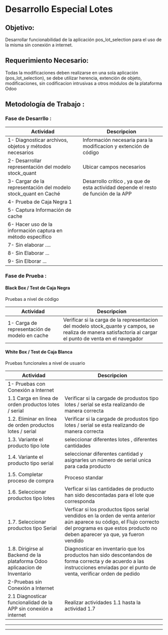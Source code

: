 # Desarrollo Especial Lotes

## Objetivo: 

Desarrollar funcionabilidad de la aplicación pos_lot_selection para el uso de la misma sin conexión a internet.     

## Requerimiento Necesario:

Todas la modificaciones deben realizarse en una sola aplicación (pos_lot_selection), se debe utilizar herencia, extención de objeto, modificaciones, sin codificacion intrusivas a otros módulos de la plataforma Odoo

## Metodología de Trabajo : 

### Fase de Desarrllo : 

Actividad  | Descripcion
------------- | -------------
1- Diagnosticar archivos, objetos y métodos necesarios | Información necesaria para la modificacion y extención de código
2- Desarrollar representación del modelo stock_quant | Ubicar campos necesarios 
3- Cargar de la representación del modelo stock_quant en Caché | Desarrollo crítico , ya que de esta actividad depende el resto de función de la APP
4- Prueba de Caja Negra 1 | 
5- Captura Información de cache | 
6- Hacer uso de la información captura en método específico | 
7- Sin elaborar  .... | 
8- Sin Elaborar ... | 
9- Sin Elborar ... | 

### Fase de Prueba : 

#### Black Box / Test de Caja Negra

Pruebas a nivel de código 

Actividad | Descripcion 
------------- | -------------
 1- Carga de representación de modelo en cache | Verificar si la carga de la representacion del modelo stock_quante y campos, se realiza de manera satisfactoria al cargar el punto de venta en el navegador
 
#### White Box / Test de Caja Blanca

 Pruebas funcionales a nivel de usuario

Actividad | Descripcion 
------------- | -------------
 1- Pruebas con Conexión a Internet |
 1.1 Carga en línea de orden productos lotes / serial  | Verificar si la cargade de produstos tipo lotes / serial se esta realizando de manera correcta
 1.2. Eliminar en línea de orden productos lotes / serial  | Verificar si la cargade de produstos tipo lotes / serial se esta realizando de manera correcta
 1.3. Variante el producto tipo lote  | seleccionar diferentes lotes , diferentes cantidades
 1.4. Variante el producto tipo serial  | seleccionar diferentes cantidad y asignarles un número de serial unica para cada producto
 1.5. Completar proceso de compra  | Proceso standar 
 1.6. Seleccionar productos tipo lotes | Verficar si las cantidades de producto han sido descontadas para el lote que corresponda
 1.7. Seleccionar productos tipo Serial | Verficar si los productos tipos serial vendidos en la orden de venta anterior aún aparece su código, el Flujo correcto del programa es que estos producto no deben aparecer ya que, ya fueron vendido
 1.8. Dirigirse al Backend de la plataforma Odoo aplicaacion de Inventario |  Diagnosticar en inventario que los productos han sido descontandos de forma correcta y de acuerdo a las instrucciones enviadas por el punto de venta, verificar orden de pedido
 2-Pruebas sin Conexión a Internet |
 2.1 Diagnosticar funcionalidad de la APP sin conexión a internet | Realizar actividades 1.1 hasta la actividad 1.7

     

---------------------
---------------------
